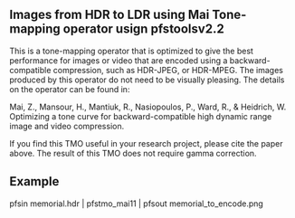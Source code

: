 Images from HDR to LDR using Mai Tone-mapping operator usign pfstoolsv2.2
-------------------------------------------------------------------------

This is a tone-mapping operator that is optimized to give the best performance for images or video that are encoded using a backward-compatible compression, such as HDR-JPEG, or HDR-MPEG. The images produced by this operator do not need to be visually pleasing. The details on the operator can be found in:

Mai, Z., Mansour, H., Mantiuk, R., Nasiopoulos, P., Ward, R., & Heidrich, W.
Optimizing a tone curve for backward-compatible high dynamic range image and video compression.

If you find this TMO useful in your research project, please cite the paper above.
The result of this TMO does not require gamma correction.


Example
-------
pfsin memorial.hdr | pfstmo_mai11 | pfsout memorial_to_encode.png



